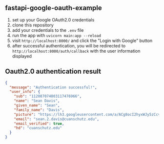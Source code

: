 ## fastapi-google-oauth-example

1. set up your Google OAuth2.0 credentials
2. clone this repository
3. add your credentials to the `.env` file
4. run the app with `uvicorn main:app --reload`
5. visit `http://localhost:8000/` and click the "Login with Google" button
6. after successful authentication, you will be redirected to `http://localhost:8000/auth/callback` with the user information displayed


## Oauth2.0 authentication result
```json
{
  "message": "Authentication successful!",
  "user_info": {
    "sub": "112087074803117476966",
    "name": "Sean Davis",
    "given_name": "Sean",
    "family_name": "Davis",
    "picture": "https://lh3.googleusercontent.com/a/ACg8ocI2hyxWJy5zCcvl8iYri3gcVXgtz9qvVJag6toZoeHe6WH0PA=s96-c",
    "email": "sean.2.davis@cuanschutz.edu",
    "email_verified": true,
    "hd": "cuanschutz.edu"
  }
}
```